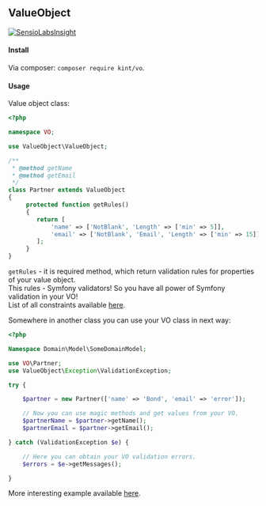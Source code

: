 ValueObject
-

[![SensioLabsInsight](https://insight.sensiolabs.com/projects/f9ae75a5-f16a-4ce9-a194-8df1460ed4f7/small.png)](https://insight.sensiolabs.com/projects/f9ae75a5-f16a-4ce9-a194-8df1460ed4f7)

#### Install

Via composer: `composer require kint/vo`.

#### Usage

Value object class:

````php
<?php

namespace VO;

use ValueObject\ValueObject;

/**
 * @method getName
 * @method getEmail
 */
class Partner extends ValueObject
{
     protected function getRules()
     {
        return [
            'name' => ['NotBlank', 'Length' => ['min' => 5]],
            'email' => ['NotBlank', 'Email', 'Length' => ['min' => 15]],
        ];
     }
}
````
`getRules` - it is required method,
which return validation rules for properties of your value object.
<br>This rules - Symfony validators! So you have all power of Symfony validation in your VO!
<br>List of all constraints available [here](http://symfony.com/doc/current/validation.html#basic-constraints).

Somewhere in another class you can use your VO class in next way:

````php
<?php

Namespace Domain\Model\SomeDomainModel;

use VO\Partner;
use ValueObject\Exception\ValidationException;

try {

    $partner = new Partner(['name' => 'Bond', 'email' => 'error']);

    // Now you can use magic methods and get values from your VO.
    $partnerName = $partner->getName();
    $partnerEmail = $partner->getEmail();

} catch (ValidationException $e) {

    // Here you can obtain your VO validation errors. 
    $errors = $e->getMessages();

}
````

More interesting example available [here](https://github.com/cn007b/vo/blob/master/tests/Unit/Stub/SimpleValueObject.php).
